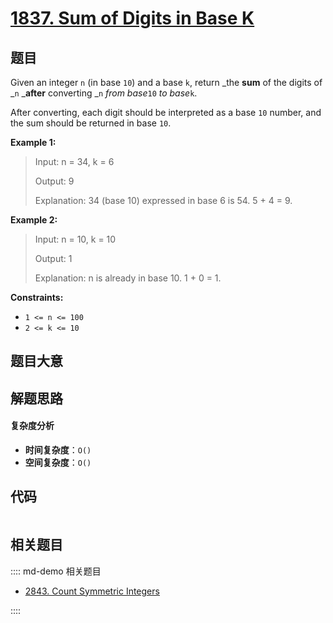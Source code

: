 # [1837. Sum of Digits in Base K](https://leetcode.com/problems/sum-of-digits-in-base-k/)

## 题目

Given an integer `n` (in base `10`) and a base `k`, return _the **sum** of the
digits of _`n` _**after** converting _`n` _from base_`10` _to base_`k`.

After converting, each digit should be interpreted as a base `10` number, and
the sum should be returned in base `10`.

**Example 1:**

> Input: n = 34, k = 6
>
> Output: 9
>
> Explanation: 34 (base 10) expressed in base 6 is 54. 5 + 4 = 9.

**Example 2:**

> Input: n = 10, k = 10
>
> Output: 1
>
> Explanation: n is already in base 10. 1 + 0 = 1.

**Constraints:**

- `1 <= n <= 100`
- `2 <= k <= 10`

## 题目大意

## 解题思路

#### 复杂度分析

- **时间复杂度**：`O()`
- **空间复杂度**：`O()`

## 代码

```javascript

```

## 相关题目

:::: md-demo 相关题目

- [2843. Count Symmetric Integers](https://leetcode.com/problems/count-symmetric-integers)

::::
